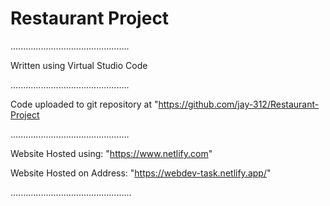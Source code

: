 # Restaurant Project 
...............................................

Written using Virtual Studio Code

...............................................

Code uploaded to git repository at "https://github.com/jay-312/Restaurant-Project

...............................................

Website Hosted using: "https://www.netlify.com"

Website Hosted on Address: "https://webdev-task.netlify.app/"

................................................

